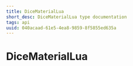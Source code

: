 ```yaml
---
title: DiceMaterialLua
short_desc: DiceMaterialLua type documentation
tags: api
uuid: 040acaad-61e5-4ea8-9859-8f5855ed635a
---
```


# DiceMaterialLua

